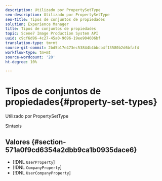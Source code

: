 ```yaml
---
description: Utilizado por PropertySetType
seo-description: Utilizado por PropertySetType
seo-title: Tipos de conjuntos de propiedades
solution: Experience Manager
title: Tipos de conjuntos de propiedades
topic: Scene7 Image Production System API
uuid: c9cf6d96-4c27-45a0-9696-19ee904606bf
translation-type: tm+mt
source-git-commit: 2bd5b17e473ec53844b4bbcb4f13580b2d6bfaf4
workflow-type: tm+mt
source-wordcount: '20'
ht-degree: 10%

---
```



# Tipos de conjuntos de propiedades{#property-set-types}

Utilizado por PropertySetType

Sintaxis

## Valores {#section-571a0f9cd6354a2dbb9ca1b0935dace6}

* [!DNL `UserProperty`]
* [!DNL `CompanyProperty`]
* [!DNL `UserCompanyProperty`]

